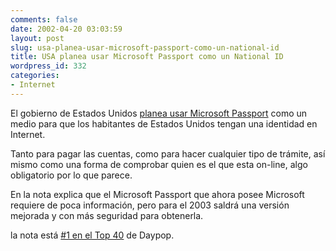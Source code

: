 ```yaml
---
comments: false
date: 2002-04-20 03:03:59
layout: post
slug: usa-planea-usar-microsoft-passport-como-un-national-id
title: USA planea usar Microsoft Passport como un National ID
wordpress_id: 332
categories:
- Internet
---
```


El gobierno de Estados Unidos [planea usar Microsoft Passport](http://seattletimes.nwsource.com/html/businesstechnology/134438173_passport18.html) como un medio para que los habitantes de Estados Unidos tengan una identidad en Internet.  

  

Tanto para pagar las cuentas, como para hacer cualquier tipo de trámite, así mismo como una forma de comprobar quien es el que esta on-line, algo obligatorio por lo que parece.  

  

En la nota explica que el Microsoft Passport que ahora posee Microsoft requiere de poca información, pero para el 2003 saldrá una versión mejorada y con más seguridad para obtenerla.  

  

la nota está [#1 en el Top 40](http://www.daypop.com/top/) de Daypop.




 
